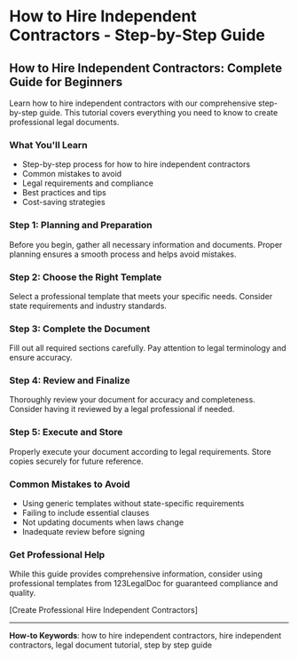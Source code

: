 # How to Hire Independent Contractors - Step-by-Step Guide

## How to Hire Independent Contractors: Complete Guide for Beginners

Learn how to hire independent contractors with our comprehensive step-by-step guide. This tutorial covers everything you need to know to create professional legal documents.

### What You'll Learn

- Step-by-step process for how to hire independent contractors
- Common mistakes to avoid
- Legal requirements and compliance
- Best practices and tips
- Cost-saving strategies

### Step 1: Planning and Preparation

Before you begin, gather all necessary information and documents. Proper planning ensures a smooth process and helps avoid mistakes.

### Step 2: Choose the Right Template

Select a professional template that meets your specific needs. Consider state requirements and industry standards.

### Step 3: Complete the Document

Fill out all required sections carefully. Pay attention to legal terminology and ensure accuracy.

### Step 4: Review and Finalize

Thoroughly review your document for accuracy and completeness. Consider having it reviewed by a legal professional if needed.

### Step 5: Execute and Store

Properly execute your document according to legal requirements. Store copies securely for future reference.

### Common Mistakes to Avoid

- Using generic templates without state-specific requirements
- Failing to include essential clauses
- Not updating documents when laws change
- Inadequate review before signing

### Get Professional Help

While this guide provides comprehensive information, consider using professional templates from 123LegalDoc for guaranteed compliance and quality.

[Create Professional Hire Independent Contractors]

---

**How-to Keywords**: how to hire independent contractors, hire independent contractors, legal document tutorial, step by step guide
